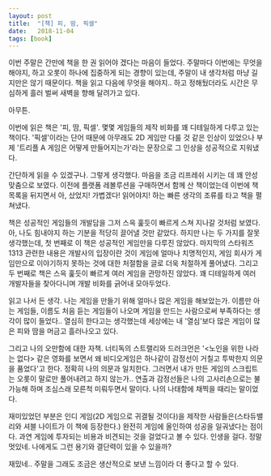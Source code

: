 ```yaml
---
layout: post
title:  "[책] 피, 땀, 픽셀"
date:   2018-11-04
tags: [book]
---
```


   이번 주말은 간만에 책을 한 권 읽어야 겠다는 마음이 들었다. 주말마다 이번에는 무엇을 해야지, 하고 오롯이 하나에 집중하게 되는 경향이 있는데, 주말이 내 생각처럼 마냥 길지만은 않기 때문이다. 책을 읽고 다음에 무엇을 해야지.. 하고 정해뒀더라도 시간은 무심하게 흘러 벌써 새벽을 향해 달려가고 있다.

   아무튼.

   이번에 읽은 책은 '피, 땀, 픽셀'. 몇몇 게임들의 제작 비화를 꽤 디테일하게 다루고 있는 책이다. '픽셀'이라는 단어 때문에 아무래도 2D 게임만 다룰 것 같은 인상이 있었으나 부제 '트리플 A 게임은 어떻게 만들어지는가'라는 문장으로 그 인상을 성공적으로 지워냈다.

   간단하게 읽을 수 있겠구나. 그렇게 생각했다. 마음을 조금 리프레쉬 시키는 데 꽤 안성맞춤으로 보였다. 이전에 플랫폼 레볼루션을 구매하면서 함께 산 책이었는데 이번에 책 목록을 뒤지면서 아, 샀었지! 가볍겠다! 읽어야지! 하는 빠른 생각의 조류를 타고 책을 펼쳐냈다.

   책은 성공적인 게임들의 개발담을 그저 스윽 훑듯이 빠르게 스쳐 지나갈 것처럼 보였다. 아, 나도 힘내야지 하는 기분을 적당히 끌어낼 것만 같았다. 하지만 나는 두 가지를 잘못 생각했는데, 첫 번째로 이 책은 성공적인 게임만을 다루진 않았다. 마지막의 스타워즈 1313 관련한 내용은 개발사의 입장이란 것이 게임에 얼마나 치명적인지, 게임 회사가 게임만으로 이야기하지 못하는 것에 대한 처절함을 글로 더욱 처절하게 풀어냈다. 그리고 두 번째로 책은 스윽 훑듯이 빠르게 여러 게임을 관망하진 않았다. 꽤 디테일하게 여러 개발자들을 찾아다니며 개발 비화를 긁어내 모아두었다.

   읽고 나서 든 생각. 나는 게임을 만들기 위해 얼마나 많은 게임을 해보았는가. 이름만 아는 게임들, 이름도 처음 듣는 게임들이 나오며 게임을 만드는 사람으로써 부족하다는 생각이 많이 들었다.. 열심히 한다고는 생각했는데 세상에는 내 '열심'보다 많은 게임이 많은 피와 땀을 머금고 흘러나오고 있다.

   그리고 나의 오만함에 대한 자책. 너티독의 스트랠리와 드러크먼은 '\<노인을 위한 나라는 없다\> 같은 영화를 보면서 왜 비디오게임은 하나같이 감정선이 거칠고 투박한지 의문을 품었다'고 한다. 정확히 나의 의문과 일치한다. 그러면서 내가 만든 게임의 스크립트는 오롯이 말로만 풀어내려고 하지 않는가.. 연출과 감정선들은 나의 고사리손으로는 불가능해 하며 조심스래 모른척 미뤄두면서 말이다. 나의 나태함에 채찍을 때리는 말이었다.

   재미있었던 부분은 인디 게임(2D 게임으로 귀결될 것이다)을 제작한 사람들은(스타듀밸리와 셔블 나이트가 이 책에 등장한다.) 완전히 게임에 올인하여 성공을 일궈냈다는 점이다. 과연 게임에 투자되는 비용과 비견되는 것을 걸었다고 볼 수 있다. 인생을 걸다. 정말 멋있네. 나에게도 그런 용기와 결단력이 있을 수 있을까?

   재밌네.. 주말을 그래도 조금은 생산적으로 보낸 느낌이라 더 좋다고 할 수 있다.